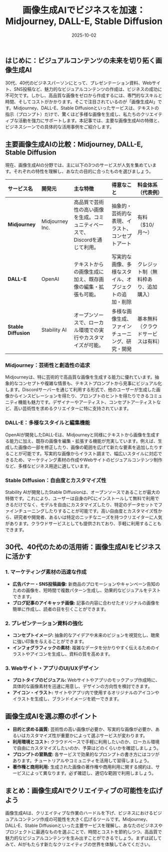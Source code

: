 ﻿---
title: 画像生成AIでビジネスを加速：Midjourney, DALL-E, Stable Diffusion
date: 2025-10-02
tags: [AI, 画像生成]
category: ai
image: /ltb-blog/ai/image-generation-ai.png
description: "画像生成AIの概要と代表ツールの比較、ビジネスでの活用ポイントを解説します。"
---

## はじめに：ビジュアルコンテンツの未来を切り拓く画像生成AI

30代、40代のビジネスパーソンにとって、プレゼンテーション資料、Webサイト、SNS投稿など、魅力的なビジュアルコンテンツの作成は、ビジネスの成功に不可欠です。しかし、高品質な画像をゼロから作成するには、専門的なスキルと時間、そしてコストがかかります。そこで注目されているのが「画像生成AI」です。Midjourney、DALL-E、Stable Diffusionといったサービスは、テキストの指示（プロンプト）だけで、驚くほど多様な画像を生成し、私たちのクリエイティブな活動を強力にサポートします。本記事では、主要な画像生成AIの特徴と、ビジネスシーンでの具体的な活用事例をご紹介します。

## 主要画像生成AIの比較：Midjourney, DALL-E, Stable Diffusion

現在、画像生成AIの分野では、主に以下の3つのサービスが人気を集めています。それぞれの特性を理解し、あなたの目的に合ったものを選びましょう。

| サービス名           | 開発元          | 主な特徴                                                                    | 得意なこと                                             | 料金体系（代表例）                   |
| :------------------- | :-------------- | :-------------------------------------------------------------------------- | :----------------------------------------------------- | :----------------------------------- |
| **Midjourney**       | Midjourney Inc. | 高品質で芸術性の高い画像を生成。コミュニティベースで、Discordを通じて利用。 | 抽象的・芸術的な表現、イラスト、コンセプトアート       | 有料（$10/月〜）                     |
| **DALL-E**           | OpenAI          | テキストからの画像生成に加え、既存画像の編集・拡張も可能。                  | 写実的な画像、多様なスタイル、オブジェクトの追加・削除 | クレジット制（無料枠あり、追加購入） |
| **Stable Diffusion** | Stability AI    | オープンソースで、ローカル環境での実行やカスタマイズが可能。                | 多様な画像生成、ファインチューニング、研究・開発       | 基本無料（クラウドサービスは有料）   |

### Midjourney：芸術性と創造性の追求

Midjourneyは、特に芸術的で高品質な画像を生成する能力に優れています。抽象的なコンセプトや複雑な情景も、テキストプロンプトから見事にビジュアル化します。Discordサーバーを通じて利用する形式で、他のユーザーが生成した画像からインスピレーションを得たり、プロンプトのヒントを得たりできるコミュニティ機能も魅力です。デザイナーやアーティスト、コンセプトアーティストなど、高い芸術性を求めるクリエイターに特に支持されています。

### DALL-E：多様なスタイルと編集機能

OpenAIが開発したDALL-Eは、Midjourneyと同様にテキストから画像を生成する能力に加え、既存の画像を編集・拡張する機能が充実しています。例えば、生成した画像の一部を修正したり、画像の範囲を広げて新たな要素を追加したりすることが可能です。写実的な画像からイラスト調まで、幅広いスタイルに対応できるため、マーケティング素材の作成やWebサイトのビジュアルコンテンツ制作など、多様なビジネス用途に適しています。

### Stable Diffusion：自由度とカスタマイズ性

Stability AIが開発したStable Diffusionは、オープンソースであることが最大の特徴です。これにより、ユーザーは自身のPCにインストールして無料で利用できるだけでなく、モデルを自由にカスタマイズしたり、特定のデータセットでファインチューニングしたりすることが可能です。高い自由度とカスタマイズ性から、研究者や開発者、あるいは特定のニッチなニーズを持つクリエイターに人気があります。クラウドサービスとしても提供されており、手軽に利用することもできます。

## 30代、40代のための活用術：画像生成AIをビジネスに活かす


### 1. マーケティング素材の迅速な作成

* **広告バナー・SNS投稿画像:** 新商品のプロモーションやキャンペーン告知のための画像を、短時間で複数パターン生成し、効果的なビジュアルをテストできます。
* **ブログ記事のアイキャッチ画像:** 記事の内容に合わせたオリジナルの画像を簡単に作成し、読者の目を引くことができます。

### 2. プレゼンテーション資料の強化

* **コンセプトイメージ:** 抽象的なアイデアや未来のビジョンを視覚化し、聴衆に強い印象を与えることができます。
* **インフォグラフィックの素材:** 複雑なデータを分かりやすく伝えるためのイラストやアイコンを生成し、資料の質を高めます。

### 3. Webサイト・アプリのUI/UXデザイン

* **プロトタイプのビジュアル:** Webサイトやアプリのモックアップ作成時に、具体的な画像素材を迅速に用意し、デザインの方向性を検討できます。
* **アイコン・イラスト:** サイトやアプリ内で使用するオリジナルのアイコンやイラストを生成し、ブランドイメージを統一できます。


## 画像生成AIを選ぶ際のポイント

* **目的と求める画質:** 芸術性の高い画像が必要か、写実的な画像が必要か、あるいはカスタマイズ性が重要かによって選ぶサービスが変わります。
* **利用環境とコスト:** クラウドベースで手軽に利用したいのか、ローカル環境で自由にカスタマイズしたいのか、予算はどのくらいかを確認しましょう。
* **プロンプトの習熟度:** 各サービスで効果的なプロンプトの書き方にはコツがあります。チュートリアルやコミュニティを活用して習得しましょう。
* **著作権と商用利用:** 生成された画像の著作権や商用利用に関する規約は、サービスによって異なります。必ず確認し、適切な範囲で利用しましょう。

## まとめ：画像生成AIでクリエイティブの可能性を広げよう

画像生成AIは、クリエイティブな作業のハードルを下げ、ビジネスにおけるビジュアルコンテンツ作成の可能性を大きく広げるツールです。Midjourney、DALL-E、Stable Diffusionといった主要サービスを理解し、あなたのビジネスやプロジェクトに最適なものを選ぶことで、時間とコストを節約しつつ、高品質で魅力的なビジュアルコンテンツを生み出すことができるでしょう。まずは試してみて、AIがもたらす新たなクリエイティブの世界を体験してみてください。
